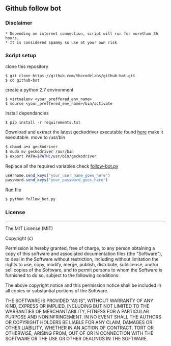 ## Github follow bot

### Disclaimer

	* Depending on internet connection, script will run for morethan 36 hours.
	* It is considered spammy so use at your own risk

### Script setup

clone this repository

	$ git clone https://github.com/thecodelabs/github-bot.git
	$ cd github-bot

create a python 2.7 environment

	$ virtualenv <your_preffered_env_name>
	$ source <your_preffered_env_name>/bin/activate

Install dependancies

	$ pip install -r requirements.txt

Download and extract the latest geckodriver executable found [here](https://github.com/mozilla/geckodriver/releases)
make it executable.
move to /usr/bin

```bash
$ chmod a+x geckodriver
$ sudo mv geckodriver /usr/bin
$ export PATH=$PATH:/usr/bin/geckodriver
```

Replace all the required variables check [follow-bot.py](https://github.com/thecodelabs/github-bot/blob/master/follow_bot.py)

```js
username.send_keys("your_user_name_goes_here")
password.send_keys("your_password_goes_here")
```

Run file
```bash
$ python follow_bot.py
```

### License
---
The MIT License (MIT)

Copyright (c)

Permission is hereby granted, free of charge, to any person obtaining a copy of this software and associated documentation files (the "Software"), to deal in the Software without restriction, including without limitation the rights to use, copy, modify, merge, publish, distribute, sublicense, and/or sell copies of the Software, and to permit persons to whom the Software is furnished to do so, subject to the following conditions:

The above copyright notice and this permission notice shall be included in all copies or substantial portions of the Software.

THE SOFTWARE IS PROVIDED "AS IS", WITHOUT WARRANTY OF ANY KIND, EXPRESS OR IMPLIED, INCLUDING BUT NOT LIMITED TO THE WARRANTIES OF MERCHANTABILITY, FITNESS FOR A PARTICULAR PURPOSE AND NONINFRINGEMENT. IN NO EVENT SHALL THE AUTHORS OR COPYRIGHT HOLDERS BE LIABLE FOR ANY CLAIM, DAMAGES OR OTHER LIABILITY, WHETHER IN AN ACTION OF CONTRACT, TORT OR OTHERWISE, ARISING FROM, OUT OF OR IN CONNECTION WITH THE SOFTWARE OR THE USE OR OTHER DEALINGS IN THE SOFTWARE.
